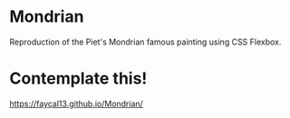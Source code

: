 # Mondrian

Reproduction of the Piet's Mondrian famous painting using CSS Flexbox.

# Contemplate this!
https://faycal13.github.io/Mondrian/
